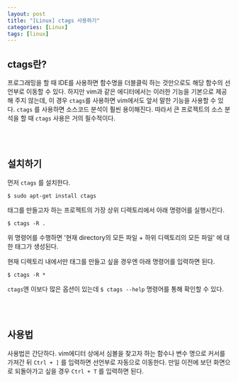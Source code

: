 ```yaml
---
layout: post
title: "[Linux] ctags 사용하기" 
categories: [Linux]
tags: [linux]
---
```


## ctags란?
프로그래밍을 할 때 IDE를 사용하면 함수명을 더블클릭 하는 것만으로도 해당 함수의 선언부로 이동할 수 있다.
하지만 vim과 같은 에디터에서는 이러한 기능을 기본으로 제공해 주지 않는데, 이 경우 `ctags`를 사용하면 vim에서도 앞서 말한 기능을 사용할 수 있다.
`ctags` 를 사용하면 소스코드 분석이 훨씬 용이해진다. 
따라서 큰 프로젝트의 소스 분석을 할 때 `ctags` 사용은 거의 필수적이다.

<br><br>

## 설치하기
먼저 `ctags` 를 설치한다.

```console
$ sudo apt-get install ctags
```

태그를 만들고자 하는 프로젝트의 가장 상위 디렉토리에서 아래 명령어를 실행시킨다.

```console
$ ctags -R .
```

위 명령어를 수행하면 '현재 directory의 모든 파일 + 하위 디렉토리의 모든 파일' 에 대한 태그가 생성된다.

현재 디렉토리 내에서만 태그를 만들고 싶을 경우엔 아래 명령어를 입력하면 된다.

```console
$ ctags -R *
```

`ctags`엔 이보다 많은 옵션이 있는데 `$ ctags --help` 명령어를 통해 확인할 수 있다.

<br><br>

## 사용법
사용법은 간단하다. vim에디터 상에서 심볼을 찾고자 하는 함수나 변수 명으로 커서를 가져간 뒤 `Ctrl + ]` 를 입력하면 선언부로 자동으로 이동한다. 
만일 이전에 보던 화면으로 되돌아가고 싶을 경우 `Ctrl + T` 를 입력하면 된다.
